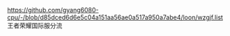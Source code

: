 https://github.com/gyang6080-cpu/-/blob/d85dced6d6e5c04a151aa56ae0a517a950a7abe4/loon/wzgjf.list
王者荣耀国际服分流
